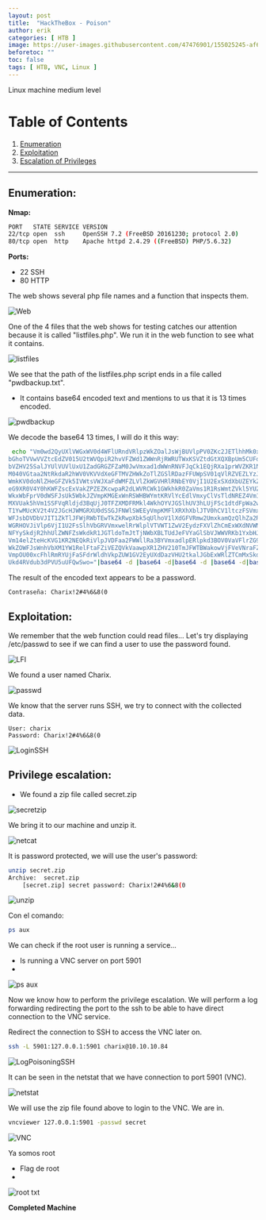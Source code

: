 ```yaml
---
layout: post
title:  "HackTheBox - Poison"
author: erik
categories: [ HTB ]
image: https://user-images.githubusercontent.com/47476901/155025245-af677067-1430-4cfa-957e-8220a8dd4790.png
beforetoc: ""
toc: false
tags: [ HTB, VNC, Linux ]
---
```

Linux machine medium level

# Table of Contents
1. [Enumeration](#enumeration)
2. [Exploitation](#exploitation)
3. [Escalation of Privileges](#escalation)

---

## Enumeration: <a name="enumeration"></a>

**Nmap:**
```bash
PORT   STATE SERVICE VERSION
22/tcp open  ssh     OpenSSH 7.2 (FreeBSD 20161230; protocol 2.0)
80/tcp open  http    Apache httpd 2.4.29 ((FreeBSD) PHP/5.6.32)
```

**Ports:**
- 22 SSH 
- 80 HTTP

The web shows several php file names and a function that inspects them.

![Web](https://user-images.githubusercontent.com/47476901/124363915-20b4da00-dc36-11eb-8437-46720f7f3b8d.png)

One of the 4 files that the web shows for testing catches our attention because it is called "listfiles.php".
We run it in the web function to see what it contains.


![listfiles](https://user-images.githubusercontent.com/47476901/124363919-24486100-dc36-11eb-8add-515567ee3da4.png)

We see that the path of the listfiles.php script ends in a file called "pwdbackup.txt".

- It contains base64 encoded text and mentions to us that it is 13 times encoded.

![pwdbackup](https://user-images.githubusercontent.com/47476901/124363925-2a3e4200-dc36-11eb-8651-32c183fcf500.png)

We decode the base64 13 times, I will do it this way:
```bash
 echo "Vm0wd2QyUXlVWGxWV0d4WFlURndVRlpzWkZOalJsWjBUVlpPV0ZKc2JETlhhMk0xVmpKS1IySkVU
bGhoTVVwVVZtcEdZV015U2tWVQpiR2hvVFZWd1ZWWnRjRWRUTWxKSVZtdGtXQXBpUm5CUFdWZDBS
bVZHV25SalJYUlVUVlUxU1ZadGRGZFZaM0JwVmxad1dWWnRNVFJqCk1EQjRXa1prWVZKR1NsVlVW
M040VGtaa2NtRkdaR2hWV0VKVVdXeGFTMVZHWkZoTlZGSlRDazFFUWpSV01qVlRZVEZLYzJOSVRs
WmkKV0doNlZHeGFZVk5IVWtsVWJXaFdWMFZLVlZkWGVHRlRNbEY0VjI1U2ExSXdXbUZEYkZwelYy
eG9XR0V4Y0hKWFZscExVakZPZEZKcwpaR2dLWVRCWk1GWkhkR0ZaVms1R1RsWmtZVkl5YUZkV01G
WkxWbFprV0dWSFJsUk5WbkJZVmpKMGExWnRSWHBWYmtKRVlYcEdlVmxyClVsTldNREZ4Vm10NFYw
MXVUak5hVm1SSFVqRldjd3BqUjJ0TFZXMDFRMkl4WkhOYVJGSlhUV3hLUjFSc1dtdFpWa2w1WVVa
T1YwMUcKV2t4V2JGcHJWMGRXU0dSSGJFNWlSWEEyVmpKMFlXRXhXblJTV0hCV1ltczFSVmxzVm5k
WFJsbDVDbVJIT1ZkTlJFWjRWbTEwTkZkRwpXbk5qUlhoV1lXdGFVRmw2UmxkamQzQlhZa2RPVEZk
WGRHOVJiVlp6VjI1U2FsSlhVbGRVVmxwelRrWlplVTVWT1ZwV2EydzFXVlZhCmExWXdNVWNLVjJ0
NFYySkdjR2hhUlZWNFZsWkdkR1JGTldoTmJtTjNWbXBLTUdJeFVYaGlSbVJWWVRKb1YxbHJWVEZT
Vm14elZteHcKVG1KR2NEQkRiVlpJVDFaa2FWWllRa3BYVmxadlpERlpkd3BOV0VaVFlrZG9hRlZz
WkZOWFJsWnhVbXM1YW1RelFtaFZiVEZQVkVaawpXR1ZHV210TmJFWTBWakowVjFVeVNraFZiRnBW
VmpOU00xcFhlRmRYUjFaSFdrWldhVkpZUW1GV2EyUXdDazVHU2tkalJGbExWRlZTCmMxSkdjRFpO
Ukd4RVdub3dPVU5uUFQwSwo="|base64 -d |base64 -d|base64 -d |base64 -d|base64 -d |base64 -d|base64 -d |base64 -d|base64 -d |base64 -d|base64 -d |base64 -d|base64 -d
```

The result of the encoded text appears to be a password.

```
Contraseña: Charix!2#4%6&8(0
```

## Exploitation: <a name="exploitation"></a>

We remember that the web function could read files...
Let's try displaying /etc/passwd to see if we can find a user to use the password found.

![LFI](https://user-images.githubusercontent.com/47476901/124363927-2f02f600-dc36-11eb-8699-73640adac21e.png)

We found a user named Charix.

![passwd](https://user-images.githubusercontent.com/47476901/124363939-362a0400-dc36-11eb-865b-4c3e0bdf673e.png)

We know that the server runs SSH, we try to connect with the collected data.
```
User: charix
Password: Charix!2#4%6&8(0
```

![LoginSSH](https://user-images.githubusercontent.com/47476901/124363942-3924f480-dc36-11eb-87f2-1fe8ff82fbec.png)

## Privilege escalation: <a name="escalacion"></a>

- We found a zip file called secret.zip

![secretzip](https://user-images.githubusercontent.com/47476901/124363944-3c1fe500-dc36-11eb-9304-d427d8b9ec34.png)

We bring it to our machine and unzip it.

![netcat](https://user-images.githubusercontent.com/47476901/124363946-3fb36c00-dc36-11eb-85a4-320df942e353.png)

It is password protected, we will use the user's password:

```bash
unzip secret.zip
Archive:  secret.zip
	[secret.zip] secret password: Charix!2#4%6&8(0
```

![unzip](https://user-images.githubusercontent.com/47476901/124363947-42ae5c80-dc36-11eb-93f4-a6b0a57103ab.png)

Con el comando:
```bash
ps aux
```
We can check if the root user is running a service...
- Is running a VNC server on port 5901
- 
![ps aux](https://user-images.githubusercontent.com/47476901/124363949-46da7a00-dc36-11eb-89c9-a14fc484bd73.png)

Now we know how to perform the privilege escalation.
We will perform a log forwarding redirecting the port to the ssh to be able to have direct connection to the VNC service.

Redirect the connection to SSH to access the VNC later on. 

```bash
ssh -L 5901:127.0.0.1:5901 charix@10.10.10.84
```

![LogPoisoningSSH](https://user-images.githubusercontent.com/47476901/124363955-4b9f2e00-dc36-11eb-8e08-a3d572165a38.png)

It can be seen in the netstat that we have connection to port 5901 (VNC).

![netstat](https://user-images.githubusercontent.com/47476901/124364613-83a87000-dc3a-11eb-8d11-13f5b9ada104.png)

We will use the zip file found above to login to the VNC.
We are in.
```bash 
vncviewer 127.0.0.1:5901 -passwd secret 
```

![VNC](https://user-images.githubusercontent.com/47476901/124363966-5c4fa400-dc36-11eb-9487-9f117882af43.png)

Ya somos root
- Flag de root
- 
![root txt](https://user-images.githubusercontent.com/47476901/124363970-607bc180-dc36-11eb-9876-f709a43b82a7.png)

**Completed Machine**
